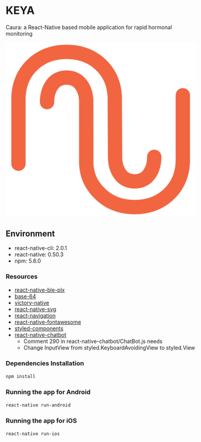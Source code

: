 # KEYA
Caura: a React-Native based mobile application for rapid hormonal monitoring


<p align="center">
  <img alt="react-native Caura" src="img/logo_orange1.png" />
</p>


## Environment
  - react-native-cli: 2.0.1
  - react-native: 0.50.3
  - npm: 5.6.0
 

### Resources
  - [react-native-ble-plx](https://github.com/Polidea/react-native-ble-plx)
  - [base-64](https://www.npmjs.com/package/base-64)
  - [victory-native](https://github.com/FormidableLabs/victory-native)
  - [react-native-svg](https://github.com/react-native-community/react-native-svg)
  - [react-navigation](https://reactnavigation.org/docs/intro/quick-start)
  - [react-native-fontawesome](https://github.com/entria/react-native-fontawesome)
  - [styled-components](https://www.styled-components.com/docs/basics#react-native)
  - [react-native-chatbot](https://www.npmjs.com/package/react-native-chatbot)
    - Comment 290 in react-native-chatbot/ChatBot.js needs
    - Change InputView from styled.KeyboardAvoidingView to styled.View
    
    
### Dependencies Installation
```Bash
npm install
```

### Running the app for Android
```Bash
react-native run-android
```

### Running the app for iOS
```Bash
react-native run-ios
```



  
